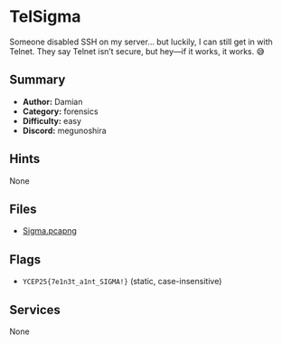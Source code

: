 
# TelSigma
Someone disabled SSH on my server… but luckily, I can still get in with Telnet. They say Telnet isn’t secure, but hey—if it works, it works. 😅


## Summary
- **Author:** Damian
- **Category:** forensics
- **Difficulty:** easy
- **Discord:** megunoshira

## Hints
None

## Files
- [Sigma.pcapng](<dist/Sigma.pcapng>)

## Flags
- `YCEP25{7e1n3t_a1nt_SIGMA!}` (static, case-insensitive)

## Services
None
